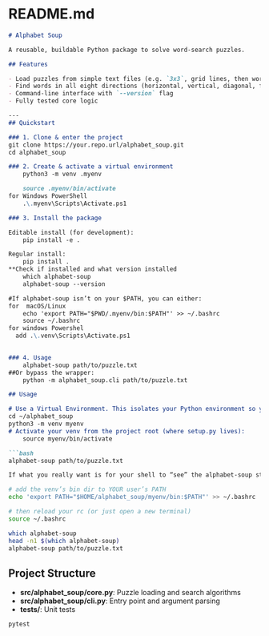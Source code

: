 

# README.md
```markdown
# Alphabet Soup

A reusable, buildable Python package to solve word-search puzzles.

## Features

- Load puzzles from simple text files (e.g. `3x3`, grid lines, then word list)
- Find words in all eight directions (horizontal, vertical, diagonal, forwards & backwards)
- Command-line interface with `--version` flag
- Fully tested core logic

---
## Quickstart

### 1. Clone & enter the project
git clone https://your.repo.url/alphabet_soup.git
cd alphabet_soup

### 2. Create & activate a virtual environment
    python3 -m venv .myenv

    source .myenv/bin/activate
for Windows PowerShell
    .\.myenv\Scripts\Activate.ps1

### 3. Install the package

Editable install (for development):
    pip install -e .

Regular install:
    pip install .
**Check if installed and what version installed
    which alphabet-soup
    alphabet-soup --version

#If alphabet-soup isn’t on your $PATH, you can either:
for  macOS/Linux
    echo 'export PATH="$PWD/.myenv/bin:$PATH"' >> ~/.bashrc
    source ~/.bashrc
for windows Powershel
  add .\.venv\Scripts\Activate.ps1
   

### 4. Usage
    alphabet-soup path/to/puzzle.txt
##Or bypass the wrapper:
    python -m alphabet_soup.cli path/to/puzzle.txt

## Usage

# Use a Virtual Environment. This isolates your Python environment so you can safely install packages:
cd ~/alphabet_soup
python3 -m venv myenv
# Activate your venv from the project root (where setup.py lives):
    source myenv/bin/activate

```bash
alphabet-soup path/to/puzzle.txt

If what you really want is for your shell to “see” the alphabet-soup stub every time you open a terminal, you just need to append its bin-folder to your PATH. Assuming your venv lives at ~/alphabet_soup/myenv, you can do:

# add the venv’s bin dir to YOUR user’s PATH
echo 'export PATH="$HOME/alphabet_soup/myenv/bin:$PATH"' >> ~/.bashrc

# then reload your rc (or just open a new terminal)
source ~/.bashrc

which alphabet-soup
head -n1 $(which alphabet-soup)
alphabet-soup path/to/puzzle.txt

```

## Project Structure

- **src/alphabet_soup/core.py**: Puzzle loading and search algorithms
- **src/alphabet_soup/cli.py**: Entry point and argument parsing
- **tests/**: Unit tests

```bash
pytest
```
```
``` 
